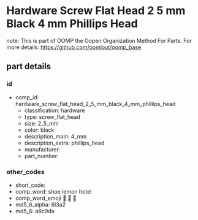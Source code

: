 # Hardware Screw Flat Head 2 5 mm Black 4 mm Phillips Head  

note: This is part of OOMP the Oopen Organization Method For Parts. For more details: https://github.com/oomlout/oomp_base

##  part details





### id
* oomp_id: hardware_screw_flat_head_2_5_mm_black_4_mm_phillips_head
  * classification: hardware
  * type: screw_flat_head
  * size: 2_5_mm
  * color: black
  * description_main: 4_mm
  * description_extra: phillips_head
  * manufacturer: 
  * part_number: 

### other_codes
* short_code: 
* oomp_word: shoe lemon hotel
* oomp_word_emoji :shoe: :lemon: :hotel:
* md5_6_alpha: 6l3a2
* md5_6: a8c9da